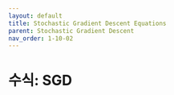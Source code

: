 ```yaml
---
layout: default
title: Stochastic Gradient Descent Equations
parent: Stochastic Gradient Descent
nav_order: 1-10-02
---
```


# 수식: SGD

